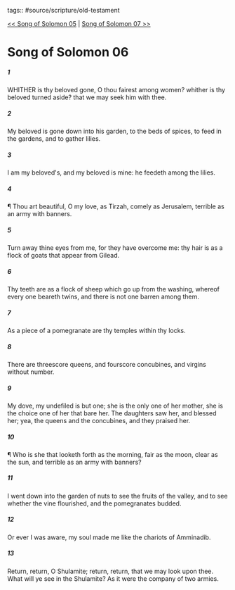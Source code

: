 tags:: #source/scripture/old-testament

[<< Song of Solomon 05](old-testament/22_Song_of_Solomon/Song_of_Solomon_05.md) | [Song of Solomon 07 >>](old-testament/22_Song_of_Solomon/Song_of_Solomon_07.md)

# Song of Solomon 06

##### 1

WHITHER is thy beloved gone, O thou fairest among women? whither is thy beloved turned aside? that we may seek him with thee.

##### 2

My beloved is gone down into his garden, to the beds of spices, to feed in the gardens, and to gather lilies.

##### 3

I am my beloved's, and my beloved is mine: he feedeth among the lilies.

##### 4

¶ Thou art beautiful, O my love, as Tirzah, comely as Jerusalem, terrible as an army with banners.

##### 5

Turn away thine eyes from me, for they have overcome me: thy hair is as a flock of goats that appear from Gilead.

##### 6

Thy teeth are as a flock of sheep which go up from the washing, whereof every one beareth twins, and there is not one barren among them.

##### 7

As a piece of a pomegranate are thy temples within thy locks.

##### 8

There are threescore queens, and fourscore concubines, and virgins without number.

##### 9

My dove, my undefiled is but one; she is the only one of her mother, she is the choice one of her that bare her. The daughters saw her, and blessed her; yea, the queens and the concubines, and they praised her.

##### 10

¶ Who is she that looketh forth as the morning, fair as the moon, clear as the sun, and terrible as an army with banners?

##### 11

I went down into the garden of nuts to see the fruits of the valley, and to see whether the vine flourished, and the pomegranates budded.

##### 12

Or ever I was aware, my soul made me like the chariots of Amminadib.

##### 13

Return, return, O Shulamite; return, return, that we may look upon thee. What will ye see in the Shulamite? As it were the company of two armies.
